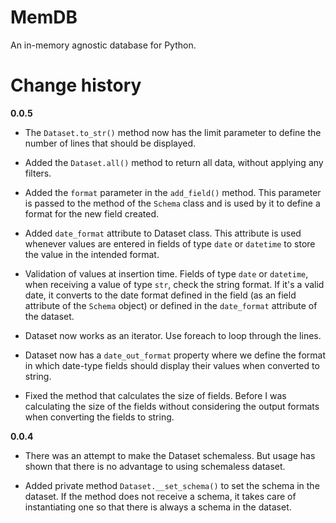 # MemDB

An in-memory agnostic database for Python.

# Change history

**0.0.5**

- The `Dataset.to_str()` method now has the limit parameter to define the number of lines that should be displayed.

- Added the `Dataset.all()` method to return all data, without applying any filters.

- Added the `format` parameter in the `add_field()` method. This parameter is passed to the method of the `Schema` class and is used by it to define a format for the new field created.

- Added `date_format` attribute to Dataset class. This attribute is used whenever values are entered in fields of type `date` or `datetime` to store the value in the intended format.

- Validation of values at insertion time. Fields of type `date` or `datetime`, when receiving a value of type `str`, check the string format. If it's a valid date, it converts to the date format defined in the field (as an field attribute of the `Schema` object) or defined in the `date_format` attribute of the dataset.

- Dataset now works as an iterator. Use foreach to loop through the lines.

- Dataset now has a `date_out_format` property where we define the format in which date-type fields should display their values when converted to string.

- Fixed the method that calculates the size of fields. Before I was calculating the size of the fields without considering the output formats when converting the fields to string.

**0.0.4**

- There was an attempt to make the Dataset schemaless. But usage has shown that there is no advantage to using schemaless dataset.

- Added private method `Dataset.__set_schema()` to set the schema in the dataset. If the method does not receive a schema, it takes care of instantiating one so that there is always a schema in the dataset.